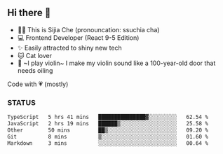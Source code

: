 ## Hi there 👋

- 🙋‍♀️ This is Sijia Che (pronouncation: ssuchia cha)
- 💻 Frontend Developer (React 9-5 Edition)
- ✨ Easily attracted to shiny new tech
- 🐱 Cat lover
- 🌟 ~I play violin~ I make my violin sound like a 100-year-old door that needs oiling

Code with 💗 (mostly)

### STATUS
<!--START_SECTION:waka-->

```txt
TypeScript   5 hrs 41 mins   ███████████████▓░░░░░░░░░   62.54 %
JavaScript   2 hrs 19 mins   ██████▒░░░░░░░░░░░░░░░░░░   25.58 %
Other        50 mins         ██▒░░░░░░░░░░░░░░░░░░░░░░   09.20 %
Git          8 mins          ▒░░░░░░░░░░░░░░░░░░░░░░░░   01.60 %
Markdown     3 mins          ░░░░░░░░░░░░░░░░░░░░░░░░░   00.64 %
```

<!--END_SECTION:waka-->
